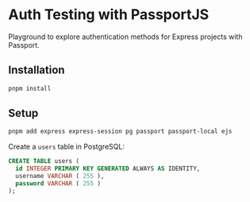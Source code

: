 # Auth Testing with PassportJS

Playground to explore authentication methods for Express projects with Passport.

## Installation

```bash
pnpm install
```

## Setup

```bash
pnpm add express express-session pg passport passport-local ejs
```

Create a `users` table in PostgreSQL:

```SQL
CREATE TABLE users (
  id INTEGER PRIMARY KEY GENERATED ALWAYS AS IDENTITY,
  username VARCHAR ( 255 ),
  password VARCHAR ( 255 )
);
```
